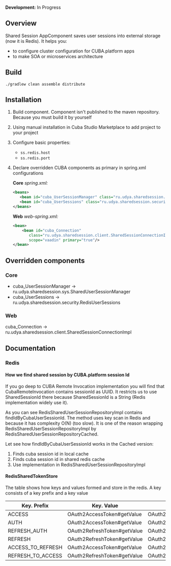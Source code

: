 **Development:** In Progress

## Overview

Shared Session AppComponent saves user sessions into external storage (now it is Redis).
It helps you:
- to configure cluster configuration for CUBA.platform apps
- to make SOA or microservices architecture


## Build

```shell script
./gradlew clean assemble distribute 
```


## Installation

1. Build component. Component isn't published to the maven repository. Because you must build it by yourself

2. Using manual installation in Cuba Studio Marketplace to add project to your project

3. Configure basic properties:
    - `ss.redis.host`
    - `ss.redis.port`
    
4. Declare overridden CUBA components as primary in spring.xml configurations 
   
   **Core** *spring.xml:*
   ```xml
   <beans>
      <bean id="cuba_UserSessionManager" class="ru.udya.sharedsession.sys.SharedUserSessionManager" primary="true"/>
      <bean id="cuba_UserSessions" class="ru.udya.sharedsession.security.RedisUserSessions" primary="true"/>
   </beans>
   ```

   **Web** *web-spring.xml:*   
   ```xml
   <bean>
       <bean id="cuba_Connection"
          class="ru.udya.sharedsession.client.SharedSessionConnectionImpl"
          scope="vaadin" primary="true"/>
   </bean>
   ```

## Overridden components

### Core

- cuba_UserSessionManager -> ru.udya.sharedsession.sys.SharedUserSessionManager
- cuba_UserSessions -> ru.udya.sharedsession.security.RedisUserSessions

### Web

cuba_Connection -> ru.udya.sharedsession.client.SharedSessionConnectionImpl

## Documentation

### Redis

#### How we find shared session by CUBA.platform session Id

If you go deep to CUBA Remote Invocation implementation you will find that
CubaRemoteInvocation contains sessionId as UUID. It restricts us to use SharedSessionId
there because SharedSessionId is a String (Redis implementation widely use it).

As you can see RedisSharedUserSessionRepositoryImpl contains findIdByCubaUserSessionId.
The method uses key scan in Redis and because it has complexity O(N) (too slow). It is one
of the reason wrapping RedisSharedUserSessionRepositoryImpl by RedisSharedUserSessionRepositoryCached.

Let see how findIdByCubaUserSessionId works in the Cached version:

1. Finds cuba session id in local cache
2. Finds cuba session id in shared redis cache
3. Use implementation in RedisSharedUserSessionRepositoryImpl


#### RedisSharedTokenStore
The table shows how keys and values formed and store in the redis. A key consists of a key prefix and a key value

| Key. Prefix       | Key. Value                  | Value                       | Calling method                    |
| ----------------- | --------------------------- | --------------------------- | --------------------------------- |
| ACCESS            | OAuth2AccessToken#getValue  | OAuth2AccessToken           | readAccessToken                   |
| AUTH              | OAuth2AccessToken#getValue  | OAuth2Authentication        | readAuthentication                |
| REFRESH_AUTH      | OAuth2RefreshToken#getValue | OAuth2Authentication        | readAuthenticationForRefreshToken |
| REFRESH           | OAuth2RefreshToken#getValue | OAuth2RefreshToken          | readRefreshToken                  |
| ACCESS_TO_REFRESH | OAuth2AccessToken#getValue  | OAuth2RefreshToken#getValue |                                   |            
| REFRESH_TO_ACCESS | OAuth2RefreshToken#getValue | OAuth2AccessToken#getValue  |                                   |
